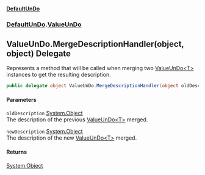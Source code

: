 #### [DefaultUnDo](DefaultUnDo.md 'DefaultUnDo')
### [DefaultUnDo](DefaultUnDo.md#DefaultUnDo 'DefaultUnDo').[ValueUnDo](ValueUnDo.md 'DefaultUnDo.ValueUnDo')
## ValueUnDo.MergeDescriptionHandler(object, object) Delegate
Represents a method that will be called when merging two [ValueUnDo&lt;T&gt;](ValueUnDo_T_.md 'DefaultUnDo.ValueUnDo&lt;T&gt;') instances to get the resulting description.  
```csharp
public delegate object ValueUnDo.MergeDescriptionHandler(object oldDescription, object newDescription);
```
#### Parameters
<a name='DefaultUnDo_ValueUnDo_MergeDescriptionHandler(object_object)_oldDescription'></a>
`oldDescription` [System.Object](https://docs.microsoft.com/en-us/dotnet/api/System.Object 'System.Object')  
The description of the previous [ValueUnDo&lt;T&gt;](ValueUnDo_T_.md 'DefaultUnDo.ValueUnDo&lt;T&gt;') merged.
  
<a name='DefaultUnDo_ValueUnDo_MergeDescriptionHandler(object_object)_newDescription'></a>
`newDescription` [System.Object](https://docs.microsoft.com/en-us/dotnet/api/System.Object 'System.Object')  
The description of the new [ValueUnDo&lt;T&gt;](ValueUnDo_T_.md 'DefaultUnDo.ValueUnDo&lt;T&gt;') merged.
  
#### Returns
[System.Object](https://docs.microsoft.com/en-us/dotnet/api/System.Object 'System.Object')  

